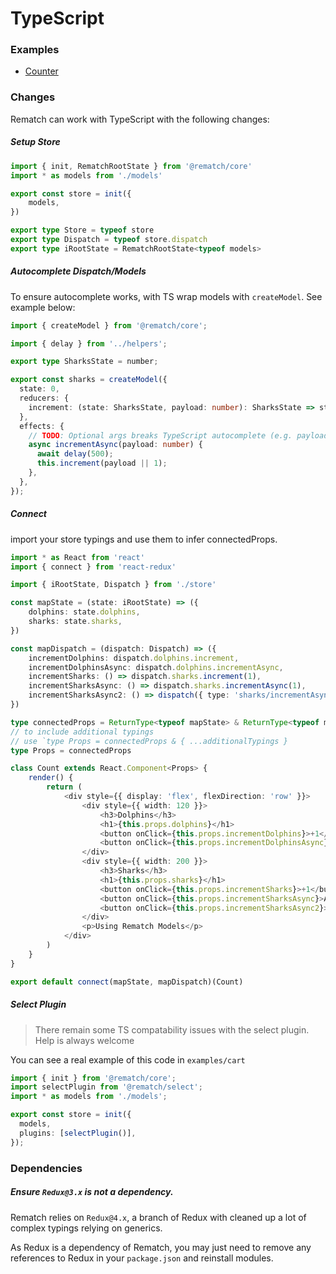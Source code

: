 # TypeScript

### Examples

- [Counter](../../examples/ts/count)

### Changes

Rematch can work with TypeScript with the following changes:

##### Setup Store

```ts
import { init, RematchRootState } from '@rematch/core'
import * as models from './models'

export const store = init({
	models,
})

export type Store = typeof store
export type Dispatch = typeof store.dispatch
export type iRootState = RematchRootState<typeof models>
```

##### Autocomplete Dispatch/Models

To ensure autocomplete works, with TS wrap models with `createModel`. See example below:

```ts
import { createModel } from '@rematch/core';

import { delay } from '../helpers';

export type SharksState = number;

export const sharks = createModel({
  state: 0,
  reducers: {
    increment: (state: SharksState, payload: number): SharksState => state + payload,
  },
  effects: {
    // TODO: Optional args breaks TypeScript autocomplete (e.g. payload: number = 1)
    async incrementAsync(payload: number) {
      await delay(500);
      this.increment(payload || 1);
    },
  },
});
```

##### Connect

import your store typings and use them to infer connectedProps.

```ts
import * as React from 'react'
import { connect } from 'react-redux'

import { iRootState, Dispatch } from './store'

const mapState = (state: iRootState) => ({
	dolphins: state.dolphins,
	sharks: state.sharks,
})

const mapDispatch = (dispatch: Dispatch) => ({
	incrementDolphins: dispatch.dolphins.increment,
	incrementDolphinsAsync: dispatch.dolphins.incrementAsync,
	incrementSharks: () => dispatch.sharks.increment(1),
	incrementSharksAsync: () => dispatch.sharks.incrementAsync(1),
	incrementSharksAsync2: () => dispatch({ type: 'sharks/incrementAsync', payload: 2 }),
})

type connectedProps = ReturnType<typeof mapState> & ReturnType<typeof mapDispatch>
// to include additional typings
// use `type Props = connectedProps & { ...additionalTypings }
type Props = connectedProps

class Count extends React.Component<Props> {
	render() {
		return (
			<div style={{ display: 'flex', flexDirection: 'row' }}>
				<div style={{ width: 120 }}>
					<h3>Dolphins</h3>
					<h1>{this.props.dolphins}</h1>
					<button onClick={this.props.incrementDolphins}>+1</button>
					<button onClick={this.props.incrementDolphinsAsync}>Async +1</button>
				</div>
				<div style={{ width: 200 }}>
					<h3>Sharks</h3>
					<h1>{this.props.sharks}</h1>
					<button onClick={this.props.incrementSharks}>+1</button>
					<button onClick={this.props.incrementSharksAsync}>Async +1</button>
					<button onClick={this.props.incrementSharksAsync2}>Async +2</button>
				</div>
				<p>Using Rematch Models</p>
			</div>
		)
	}
}

export default connect(mapState, mapDispatch)(Count)

```

##### Select Plugin

> There remain some TS compatability issues with the select plugin. Help is always welcome

You can see a real example of this code in `examples/cart`

```ts
import { init } from '@rematch/core';
import selectPlugin from '@rematch/select';
import * as models from './models';

export const store = init({
  models,
  plugins: [selectPlugin()],
});
```

### Dependencies

##### Ensure `Redux@3.x` is not a dependency. 

Rematch relies on `Redux@4.x`, a branch of Redux with cleaned up a lot of complex typings relying on generics.

As Redux is a dependency of Rematch, you may just need to remove any references to Redux in your `package.json` and reinstall modules.